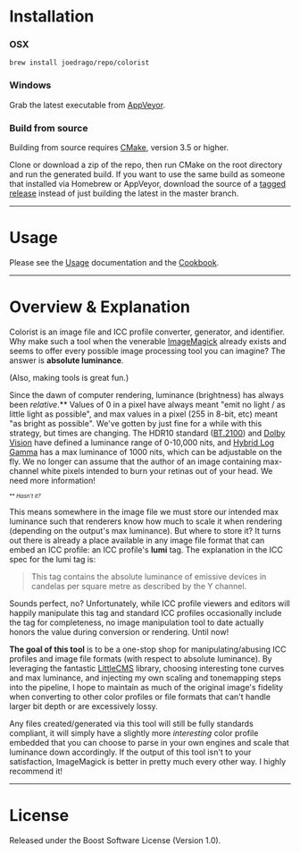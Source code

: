 # Installation

### OSX

`brew install joedrago/repo/colorist`

### Windows

Grab the latest executable from [AppVeyor](https://ci.appveyor.com/project/joedrago/colorist/build/artifacts).

### Build from source

Building from source requires [CMake](https://cmake.org/download/), version 3.5
or higher.

Clone or download a zip of the repo, then run CMake on the root directory and
run the generated build. If you want to use the same build as someone that
installed via Homebrew or AppVeyor, download the source of a [tagged
release](https://github.com/joedrago/colorist/releases) instead of just building
the latest in the master branch.

---

# Usage

Please see the [Usage](./docs/Usage.md) documentation and the
[Cookbook](./docs/Cookbook.md).

---

# Overview & Explanation

Colorist is an image file and ICC profile converter, generator, and identifier.
Why make such a tool when the venerable
[ImageMagick](https://www.imagemagick.org/) already exists and seems to offer
every possible image processing tool you can imagine? The answer is __absolute
luminance__.

(Also, making tools is great fun.)

Since the dawn of computer rendering, luminance (brightness) has always been
*relative*.\*\* Values of 0 in a pixel have always meant "emit no light / as
little light as possible", and max values in a pixel (255 in 8-bit, etc) meant
"as bright as possible". We've gotten by just fine for a while with this
strategy, but times are changing. The HDR10 standard
([BT.2100](https://en.wikipedia.org/wiki/Rec._2100)) and [Dolby
Vision](https://en.wikipedia.org/wiki/Dolby_Laboratories#Video_processing) have
defined a luminance range of 0-10,000 nits, and [Hybrid Log
Gamma](https://en.wikipedia.org/wiki/Hybrid_Log-Gamma) has a max luminance of
1000 nits, which can be adjustable on the fly. We no longer can assume that the
author of an image containing max-channel white pixels intended to burn your
retinas out of your head. We need more information!

<sup><sub>\*\* *Hasn't it?*</sub></sup>

This means somewhere in the image file we must store our intended max luminance
such that renderers know how much to scale it when rendering (depending on the
output's max luminance). But where to store it? It turns out there is already a
place available in any image file format that can embed an ICC profile: an ICC
profile's **lumi** tag. The explanation in the ICC spec for the lumi tag is:

> This tag contains the absolute luminance of emissive devices in candelas per
> square metre as described by the Y channel.

Sounds perfect, no? Unfortunately, while ICC profile viewers and editors will
happily manipulate this tag and standard ICC profiles occasionally include the
tag for completeness, no image manipulation tool to date actually honors the
value during conversion or rendering. Until now!

**The goal of this tool** is to be a one-stop shop for manipulating/abusing ICC
profiles and image file formats (with respect to absolute luminance). By
leveraging the fantastic [LittleCMS](http://www.littlecms.com/) library,
choosing interesting tone curves and max luminance, and injecting my own scaling
and tonemapping steps into the pipeline, I hope to maintain as much of the
original image's fidelity when converting to other color profiles or file
formats that can't handle larger bit depth or are excessively lossy.

Any files created/generated via this tool will still be fully standards
compliant, it will simply have a slightly more *interesting* color profile
embedded that you can choose to parse in your own engines and scale that
luminance down accordingly. If the output of this tool isn't to your
satisfaction, ImageMagick is better in pretty much every other way. I highly
recommend it!

---

# License

Released under the Boost Software License (Version 1.0).
